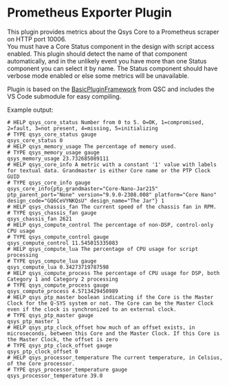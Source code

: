# Prometheus Exporter Plugin

This plugin provides metrics about the Qsys Core to a Prometheus scraper on HTTP port 10006.  
You must have a Core Status component in the design with script access enabled.  This plugin should detect the name of that component automatically, and in the unlikely event you have more than one Status component you can select it by name.  The Status component should have verbose mode enabled or else some metrics will be unavailable.

Plugin is based on the [BasicPluginFramework](https://bitbucket.org/qsc-communities/basicpluginframework/src/main/) from QSC and includes the VS Code submodule for easy compiling.

Example output:
```
# HELP qsys_core_status Number from 0 to 5. O=OK, 1=compromised, 2=fault, 3=not present, 4=missing, 5=initializing
# TYPE qsys_core_status gauge
qsys_core_status 0
# HELP qsys_memory_usage The percentage of memory used.
# TYPE qsys_memory_usage gauge
qsys_memory_usage 23.732685089111
# HELP qsys_core_info A metric with a constant '1' value with labels for textual data. Grandmaster is either Core name or the PTP Clock GUID
# TYPE qsys_core_info gauge
qsys_core_info{ptp_grandmaster="Core-Nano-Jar215" ptp_parent_port="None" version="9.9.0-2308.008" platform="Core Nano" design_code="GQ6CeVYNKQsU" design_name="The Jar"} 1
# HELP qsys_chassis_fan The current speed of the chassis fan in RPM.
# TYPE qsys_chassis_fan gauge
qsys_chassis_fan 2621
# HELP qsys_compute_control The percentage of non-DSP, control-only CPU usage
# TYPE qsys_compute_control gauge
qsys_compute_control 11.545015335083
# HELP qsys_compute_lua The percentage of CPU usage for script processing
# TYPE qsys_compute_lua gauge
qsys_compute_lua 0.34273719787598
# HELP qsys_compute_process The percentage of CPU usage for DSP, both Category 1 and Category 2 processing
# TYPE qsys_compute_process gauge
qsys_compute_process 4.5713429450989
# HELP qsys_ptp_master boolean indicating if the Core is the Master Clock for the Q-SYS system or not. The Core can be the Master Clock even if the clock is synchronized to an external clock.
# TYPE qsys_ptp_master gauge
qsys_ptp_master 1
# HELP qsys_ptp_clock_offset how much of an offset exists, in microseconds, between this Core and the Master Clock. If this Core is the Master Clock, the offset is zero
# TYPE qsys_ptp_clock_offset gauge
qsys_ptp_clock_offset 0
# HELP qsys_processor_temperature The current temperature, in Celsius, of the Core processor.
# TYPE qsys_processor_temperature gauge
qsys_processor_temperature 39.0
```

